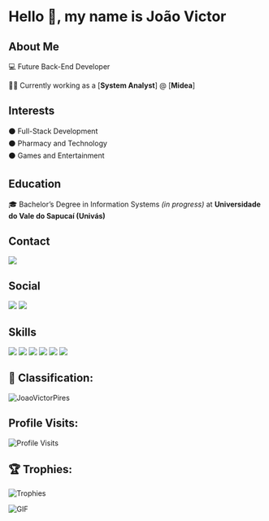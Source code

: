 # Hello 👋, my name is João Victor

## About Me

💻 Future Back-End Developer  

👨‍💼 Currently working as a [**System Analyst**] @ [**Midea**]

## Interests

⚫ Full-Stack Development  
⚫ Pharmacy and Technology  
⚫ Games and Entertainment  

## Education

🎓 Bachelor’s Degree in Information Systems *(in progress)* at **Universidade do Vale do Sapucaí (Univás)**

## Contact
<img src="https://img.shields.io/badge/WhatsApp-25D366?style=for-the-badge&logo=whatsapp&logoColor=white" />

## Social
<img src="https://img.shields.io/badge/Facebook-1877F2?style=for-the-badge&logo=facebook&logoColor=white" />
<img src="https://img.shields.io/badge/Instagram-E4405F?style=for-the-badge&logo=instagram&logoColor=white" />

## Skills
<img src="https://img.shields.io/badge/JavaScript-F7DF1E?style=for-the-badge&logo=javascript&logoColor=black"/>  
<img src="https://img.shields.io/badge/Node.js-43853D?style=for-the-badge&logo=node.js&logoColor=white"/>  
<img src="https://img.shields.io/badge/HTML5-E34F26?style=for-the-badge&logo=html5&logoColor=white"/>  
<img src="https://img.shields.io/badge/CSS-239120?&style=for-the-badge&logo=css3&logoColor=white"/>  
<img src="https://img.shields.io/badge/Python-14354C?style=for-the-badge&logo=python&logoColor=white"/>  
<img src="https://img.shields.io/badge/Java-ED8B00?style=for-the-badge&logo=java&logoColor=white"/>

## :100: Classification:
![JoaoVictorPires](https://github-readme-stats.vercel.app/api?username=JoaoVictorPires&theme=tokyonight&show_icons=true&hide_border=true&rank_icon=default)

## Profile Visits:
![Profile Visits](https://profile-counter.glitch.me/JoaoVictorPires/count.svg)

## 🏆 Trophies:
![Trophies](https://github-profile-trophy.vercel.app/?username=JoaoVictorPires&theme=tokyonight&no-frame=true)

![GIF](https://github.com/sindresorhus/sindresorhus/blob/main/under-construction.gif)

